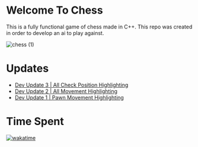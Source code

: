 # Welcome To Chess

This is a fully functional game of chess made in C++. 
This repo was created in order to develop an ai to play against.

![chess (1)](https://github.com/user-attachments/assets/f9365778-3aeb-4bc6-a3bc-dd093b9e8c62)

# Updates

- [Dev Update 3 | All Check Position Highlighting](https://youtu.be/nfQ-KtzEYcs)
- [Dev Update 2 | All Movement Highlighting](https://www.youtube.com/watch?v=bu_7qbDPJCI)
- [Dev Update 1 | Pawn Movement Highlighting](https://youtu.be/4nSsConUNIU?si=mjSMqX2aZBMM_NnA)

# Time Spent
[![wakatime](https://wakatime.com/badge/github/awa03/Chess-AI.svg)](https://wakatime.com/badge/github/awa03/Chess-AI)

